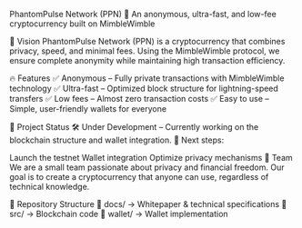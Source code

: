 PhantomPulse Network (PPN)
🚀 An anonymous, ultra-fast, and low-fee cryptocurrency built on MimbleWimble

🔹 Vision
PhantomPulse Network (PPN) is a cryptocurrency that combines privacy, speed, and minimal fees. Using the MimbleWimble protocol, we ensure complete anonymity while maintaining high transaction efficiency.

🔥 Features
✅ Anonymous – Fully private transactions with MimbleWimble technology
✅ Ultra-fast – Optimized block structure for lightning-speed transfers
✅ Low fees – Almost zero transaction costs
✅ Easy to use – Simple, user-friendly wallets for everyone

📌 Project Status
🛠 Under Development – Currently working on the blockchain structure and wallet integration.
📅 Next steps:

 Launch the testnet
 Wallet integration
 Optimize privacy mechanisms
👥 Team
We are a small team passionate about privacy and financial freedom. Our goal is to create a cryptocurrency that anyone can use, regardless of technical knowledge.

📂 Repository Structure
📁 docs/ → Whitepaper & technical specifications
📁 src/ → Blockchain code
📁 wallet/ → Wallet implementation
